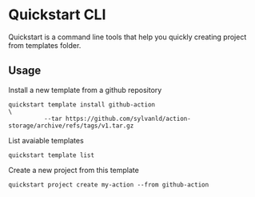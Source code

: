 # Quickstart CLI

Quickstart is a command line tools that help you quickly creating project from templates folder.

## Usage

Install a new template from a github repository

```
quickstart template install github-action                                                 \
          --tar https://github.com/sylvanld/action-storage/archive/refs/tags/v1.tar.gz
```

List avaiable templates

```
quickstart template list
```

Create a new project from this template

```
quickstart project create my-action --from github-action
```
